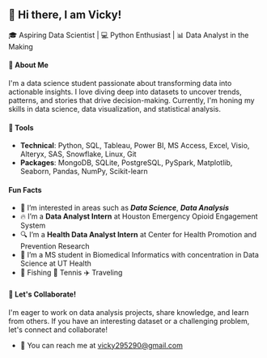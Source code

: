 ## 👋 Hi there, I am Vicky!

🎓 Aspiring Data Scientist | 💻 Python Enthusiast | 📊 Data Analyst in the Making

#### 🌟 About Me
I'm a data science student passionate about transforming data into actionable insights. I love diving deep into datasets to uncover trends, patterns, and stories that drive decision-making. Currently, I'm honing my skills in data science, data visualization, and statistical analysis.

#### 🧰 Tools
- **Technical**: Python, SQL, Tableau, Power BI, MS Access, Excel, Visio, Alteryx, SAS, Snowflake, Linux, Git 
- **Packages**: MongoDB, SQLite, PostgreSQL, PySpark, Matplotlib, Seaborn, Pandas, NumPy, Scikit-learn

#### Fun Facts
- 🔭 I’m interested in areas such as ***Data Science***, ***Data Analysis***
- 🔥 I’m a **Data Analyst Intern** at Houston Emergency Opioid Engagement System
- 🔍 I’m a **Health Data Analyst Intern** at Center for Health Promotion and Prevention Research
- 🌱 I’m a MS student in Biomedical Informatics with concentration in Data Science at UT Health
- 🎣 Fishing 🎾 Tennis ✈️ Traveling


#### 🚀 Let's Collaborate!
I'm eager to work on data analysis projects, share knowledge, and learn from others. If you have an interesting dataset or a challenging problem, let's connect and collaborate!
- 📧 You can reach me at vicky295290@gmail.com
